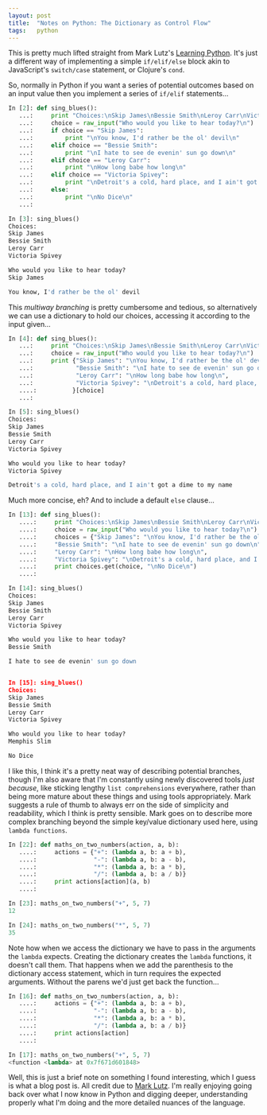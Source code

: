 ```yaml
---
layout: post
title:  "Notes on Python: The Dictionary as Control Flow"
tags:   python
---
```


This is pretty much lifted straight from Mark Lutz's [Learning Python][lp].  It's just a different way of implementing a simple `if/elif/else` block akin to JavaScript's `switch/case` statement, or Clojure's `cond`.

<!--more-->

So, normally in Python if you want a series of potential outcomes based on an input value then you implement a series of `if/elif` statements...

```python
In [2]: def sing_blues():
   ...:     print "Choices:\nSkip James\nBessie Smith\nLeroy Carr\nVictoria Spivey\n"
   ...:     choice = raw_input("Who would you like to hear today?\n")
   ...:     if choice == "Skip James":
   ...:         print "\nYou know, I'd rather be the ol' devil\n"
   ...:     elif choice == "Bessie Smith":
   ...:         print "\nI hate to see de evenin' sun go down\n"
   ...:     elif choice == "Leroy Carr":
   ...:         print "\nHow long babe how long\n"
   ...:     elif choice == "Victoria Spivey":
   ...:         print "\nDetroit's a cold, hard place, and I ain't got a dime to my name\n"
   ...:     else:
   ...:         print "\nNo Dice\n"
   ...:

In [3]: sing_blues()
Choices:
Skip James
Bessie Smith
Leroy Carr
Victoria Spivey

Who would you like to hear today?
Skip James

You know, I'd rather be the ol' devil

```

This *multiway branching* is pretty cumbersome and tedious, so alternatively we can use a dictionary to hold our choices, accessing it according to the input given...

```python
In [4]: def sing_blues():
   ...:     print "Choices:\nSkip James\nBessie Smith\nLeroy Carr\nVictoria Spivey\n"
   ...:     choice = raw_input("Who would you like to hear today?\n")
   ...:     print {"Skip James": "\nYou know, I'd rather be the ol' devil\n",
   ...:            "Bessie Smith": "\nI hate to see de evenin' sun go down\n",
   ...:            "Leroy Carr": "\nHow long babe how long\n",
   ...:            "Victoria Spivey": "\nDetroit's a cold, hard place, and I ain't got a dime to my name\n"
   ....:          }[choice]
   ...:

In [5]: sing_blues()
Choices:
Skip James
Bessie Smith
Leroy Carr
Victoria Spivey

Who would you like to hear today?
Victoria Spivey

Detroit's a cold, hard place, and I ain't got a dime to my name
```

Much more concise, eh?  And to include a default `else` clause...

```python
In [13]: def sing_blues():
   ....:     print "Choices:\nSkip James\nBessie Smith\nLeroy Carr\nVictoria Spivey\n"
   ....:     choice = raw_input("Who would you like to hear today?\n")
   ....:     choices = {"Skip James": "\nYou know, I'd rather be the ol' devil\n",
   ....:     "Bessie Smith": "\nI hate to see de evenin' sun go down\n",
   ....:     "Leroy Carr": "\nHow long babe how long\n",
   ....:     "Victoria Spivey": "\nDetroit's a cold, hard place, and I ain't got a dime to my name\n"}
   ....:     print choices.get(choice, "\nNo Dice\n")
   ....:

In [14]: sing_blues()
Choices:
Skip James
Bessie Smith
Leroy Carr
Victoria Spivey

Who would you like to hear today?
Bessie Smith

I hate to see de evenin' sun go down


In [15]: sing_blues()
Choices:
Skip James
Bessie Smith
Leroy Carr
Victoria Spivey

Who would you like to hear today?
Memphis Slim

No Dice
```

I like this, I think it's a pretty neat way of describing potential branches, though I'm also aware that I'm constantly using newly discovered tools *just because*, like sticking lengthy `list comprehensions` everywhere, rather than being more mature about these things and using tools appropriately.  Mark suggests a rule of thumb to always err on the side of simplicity and readability, which I think is pretty sensible.  Mark goes on to describe more complex branching beyond the simple key/value dictionary used here, using `lambda functions`.

```python
In [22]: def maths_on_two_numbers(action, a, b):
   ....:     actions = {"+": (lambda a, b: a + b),
   ....:                "-": (lambda a, b: a - b),
   ....:                "*": (lambda a, b: a * b),
   ....:                "/": (lambda a, b: a / b)}
   ....:     print actions[action](a, b)
   ....:

In [23]: maths_on_two_numbers("+", 5, 7)
12

In [24]: maths_on_two_numbers("*", 5, 7)
35
```

Note how when we access the dictionary we have to pass in the arguments the `lambda` expects.  Creating the dictionary creates the `lambda` functions, it doesn't call them.  That happens when we add the parenthesis to the dictionary access statement, which in turn requires the expected arguments.  Without the parens we'd just get back the function...

```python
In [16]: def maths_on_two_numbers(action, a, b):
   ....:     actions = {"+": (lambda a, b: a + b),
   ....:                "-": (lambda a, b: a - b),
   ....:                "*": (lambda a, b: a * b),
   ....:                "/": (lambda a, b: a / b)}
   ....:     print actions[action]
   ....:

In [17]: maths_on_two_numbers("+", 5, 7)
<function <lambda> at 0x7f671d601848>
```

Well, this is just a brief note on something I found interesting, which I guess is what a blog post is.  All credit due to [Mark Lutz][lp].  I'm really enjoying going back over what I now know in Python and digging deeper, understanding properly what I'm doing and the more detailed nuances of the language.


[lp]: http://www.amazon.co.uk/Learning-Python-Mark-Lutz-ebook/dp/B00DDZPC9S/ref=sr_1_1?s=digital-text&ie=UTF8&qid=1446717595&sr=1-1&keywords=learning+python
